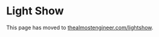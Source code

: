 # Light Show

This page has moved to 
[thealmostengineer.com/lightshow](https://thealmostengineer.com/lightshow).

